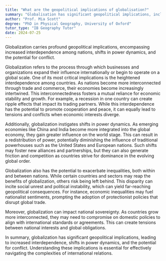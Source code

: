 ```yaml
---
title: "What are the geopolitical implications of globalisation?"
summary: "Globalisation has significant geopolitical implications, including increased interdependence, power shifts, and potential for conflict."
author: "Prof. Mia Scott"
degree: "PhD in Physical Geography, University of Oxford"
tutor_type: "IB Geography Tutor"
date: 2024-07-25
---
```


Globalization carries profound geopolitical implications, encompassing increased interdependence among nations, shifts in power dynamics, and the potential for conflict.

Globalization refers to the process through which businesses and organizations expand their influence internationally or begin to operate on a global scale. One of its most critical implications is the heightened interdependence among countries. As nations become more interconnected through trade and commerce, their economies become increasingly intertwined. This interconnectedness fosters a mutual reliance for economic stability and growth. For example, a recession in one country can create ripple effects that impact its trading partners. While this interdependence has the potential to promote cooperation and peace, it can equally lead to tensions and conflicts when economic interests diverge.

Additionally, globalization instigates shifts in power dynamics. As emerging economies like China and India become more integrated into the global economy, they gain greater influence on the world stage. This can result in a redistribution of power, potentially diminishing the influence of traditional powerhouses such as the United States and European nations. Such shifts may foster new alliances and partnerships, but they can also generate friction and competition as countries strive for dominance in the evolving global order.

Globalization also has the potential to exacerbate inequalities, both within and between nations. While certain countries and sectors may reap the benefits of globalization, others risk being left behind. This disparity can incite social unrest and political instability, which can yield far-reaching geopolitical consequences. For instance, economic inequalities may fuel nationalist sentiments, prompting the adoption of protectionist policies that disrupt global trade.

Moreover, globalization can impact national sovereignty. As countries grow more interconnected, they may need to compromise on domestic policies to align with international standards or agreements. This can create tensions between national interests and global obligations.

In summary, globalization has significant geopolitical implications, leading to increased interdependence, shifts in power dynamics, and the potential for conflict. Understanding these implications is essential for effectively navigating the complexities of international relations.
    
